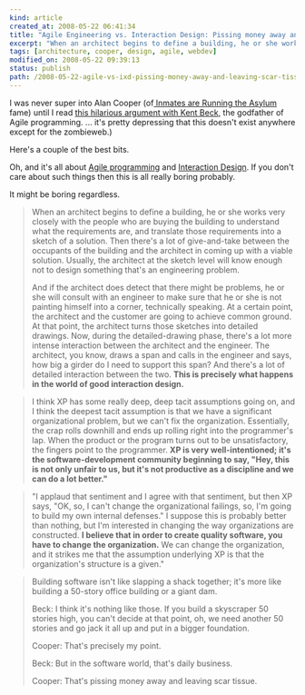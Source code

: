 ```yaml
--- 
kind: article
created_at: 2008-05-22 06:41:34
title: "Agile Engineering vs. Interaction Design: Pissing money away and leaving scar tissue"
excerpt: "When an architect begins to define a building, he or she works very closely with the people who are buying the building to understand what the requirements are, and translate those requirements into a sketch of a solution."
tags: [architecture, cooper, design, agile, webdev]
modified_on: 2008-05-22 09:39:13
status: publish 
path: /2008-05-22-agile-vs-ixd-pissing-money-away-and-leaving-scar-tissue
---
```


I was never super into Alan Cooper (of<a href="http://books.google.com/books?id=04cFCVXC_AUC&dq=the+inmates+are+running+the+asylum&pg=PP1&ots=jfucX2vZlK&sig=OXesP_1V-t7U-14Ha2SdxvFddng&hl=en&prev=http://www.google.com/search%3Fq%3Dthe%2Binmates%2Bare%2Brunning%2Bthe%2Basylum%26ie%3Dutf-8%26oe%3Dutf-8%26rls%3Dorg.mozilla:en-US:official%26client%3Dfirefox-a&sa=X&oi=print&ct=title&cad=one-book-with-thumbnail"> Inmates are Running the Asylum</a> fame) until I read <a href="http://web.archive.org/web/20060613184919/www.fawcette.com/interviews/beck_cooper/">this hilarious argument with Kent Beck</a>, the godfather of Agile programming. ... it's pretty depressing that this doesn't exist anywhere except for the zombieweb.)

Here's a couple of the best bits. 

Oh, and it's all about <a href="http://en.wikipedia.org/wiki/Agile_software_development">Agile programming</a> and <a href="http://en.wikipedia.org/wiki/Interaction_design">Interaction Design</a>. If you don't care about such things then this is all really boring probably. 

It might be boring regardless. 

<blockquote class="long">When an architect begins to define a building, he or she works very closely with the people who are buying the building to understand what the requirements are, and translate those requirements into a sketch of a solution. Then there's a lot of give-and-take between the occupants of the building and the architect in coming up with a viable solution. Usually, the architect at the sketch level will know enough not to design something that's an engineering problem. 

And if the architect does detect that there might be problems, he or she will consult with an engineer to make sure that he or she is not painting himself into a corner, technically speaking. At a certain point, the architect and the customer are going to achieve common ground. At that point, the architect turns those sketches into detailed drawings. Now, during the detailed-drawing phase, there's a lot more intense interaction between the architect and the engineer. The architect, you know, draws a span and calls in the engineer and says, how big a girder do I need to support this span? And there's a lot of detailed interaction between the two. <strong>This is precisely what happens in the world of good interaction design. </strong>
</blockquote>

<blockquote class="long">I think XP has some really deep, deep tacit assumptions going on, and I think the deepest tacit assumption is that we have a significant organizational problem, but we can't fix the organization. Essentially, the crap rolls downhill and ends up rolling right into the programmer's lap. When the product or the program turns out to be unsatisfactory, the fingers point to the programmer. <strong>XP is very well-intentioned; it's the software-development community beginning to say, "Hey, this is not only unfair to us, but it's not productive as a discipline and we can do a lot better."</strong> </blockquote>


<blockquote class="long">"I applaud that sentiment and I agree with that sentiment, but then XP says, "OK, so, I can't change the organizational failings, so, I'm going to build my own internal defenses." I suppose this is probably better than nothing, but I'm interested in changing the way organizations are constructed. <strong>I believe that in order to create quality software, you have to change the organization.</strong> We can change the organization, and it strikes me that the assumption underlying XP is that the organization's structure is a given."</blockquote>



<blockquote class="long">
Building software isn't like slapping a shack together; it's more like building a 50-story office building or a giant dam.

Beck: I think it's nothing like those. If you build a skyscraper 50 stories high, you can't decide at that point, oh, we need another 50 stories and go jack it all up and put in a bigger foundation.

Cooper: That's precisely my point.

Beck: But in the software world, that's daily business.

Cooper: That's pissing money away and leaving scar tissue.
</blockquote>



